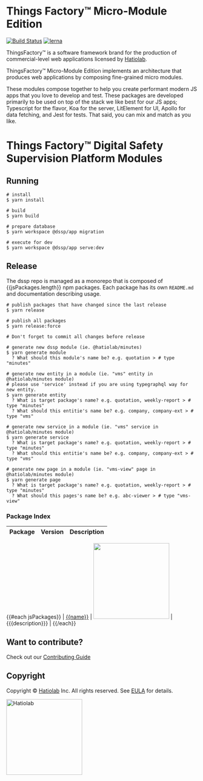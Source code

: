 [comment]: # 'NOTE: This file is generated and should not be modify directly. Update `templates/ROOT_README.hbs.md` instead'

# Things Factory&trade; Micro-Module Edition

[![Build Status](https://travis-ci.org/hatiolab/dssp.svg?branch=master)](https://travis-ci.org/hatiolab/dssp)
[![lerna](https://img.shields.io/badge/maintained%20with-lerna-cc00ff.svg)](https://lernajs.io/)

ThingsFactory&trade; is a software framework brand for the production of commercial-level web applications licensed by [Hatiolab](https://www.hatiolab.com).

ThingsFactory&trade; Micro-Module Edition implements an architecture that produces web applications by composing fine-grained micro modules.

These modules compose together to help you create performant modern JS apps that you love to develop and test. These packages are developed primarily to be used on top of the stack we like best for our JS apps; Typescript for the flavor, Koa for the server, LitElement for UI, Apollo for data fetching, and Jest for tests. That said, you can mix and match as you like.

# Things Factory&trade; Digital Safety Supervision Platform Modules

## Running

```
# install
$ yarn install

# build
$ yarn build

# prepare database
$ yarn workspace @dssp/app migration

# execute for dev
$ yarn workspace @dssp/app serve:dev
```

## Release

The dssp repo is managed as a monorepo that is composed of {{jsPackages.length}} npm packages.
Each package has its own `README.md` and documentation describing usage.

```
# publish packages that have changed since the last release
$ yarn release

# publish all packages
$ yarn release:force

# Don't forget to commit all changes before release
```

```
# generate new dssp module (ie. @hatiolab/minutes)
$ yarn generate module
  ? What should this module's name be? e.g. quotation > # type "minutes"

# generate new entity in a module (ie. "vms" entity in @hatiolab/minutes module)
# please use 'service' instead if you are using typegraphql way for new entity.
$ yarn generate entity
  ? What is target package's name? e.g. quotation, weekly-report > # type "minutes"
  ? What should this entitie's name be? e.g. company, company-ext > # type "vms"

# generate new service in a module (ie. "vms" service in @hatiolab/minutes module)
$ yarn generate service
  ? What is target package's name? e.g. quotation, weekly-report > # type "minutes"
  ? What should this entitie's name be? e.g. company, company-ext > # type "vms"

# generate new page in a module (ie. "vms-view" page in @hatiolab/minutes module)
$ yarn generate page
  ? What is target package's name? e.g. quotation, weekly-report > # type "minutes"
  ? What should this pages's name be? e.g. abc-viewer > # type "vms-view"
```

### Package Index

| Package | Version | Description |
| ------- | ------- | ----------- |
{{#each jsPackages}}
| [{{name}}](packages/{{name}}) | <a href="https://badge.fury.io/js/%40dssp%2F{{name}}"><img src="https://badge.fury.io/js/%40dssp%2F{{name}}.svg" width="200px" /></a> | {{{description}}} |
{{/each}}

## Want to contribute?

Check out our [Contributing Guide](./.github/CONTRIBUTING.md)

## Copyright

Copyright © [Hatiolab](https://www.hatiolab.com/) Inc. All rights reserved.
See [EULA](EULA.md) for details.

<a href="http://www.hatiolab.com/"><img src="https://www.hatiolab.com/assets/img/logo.png" alt="Hatiolab" width="200" /></a>
